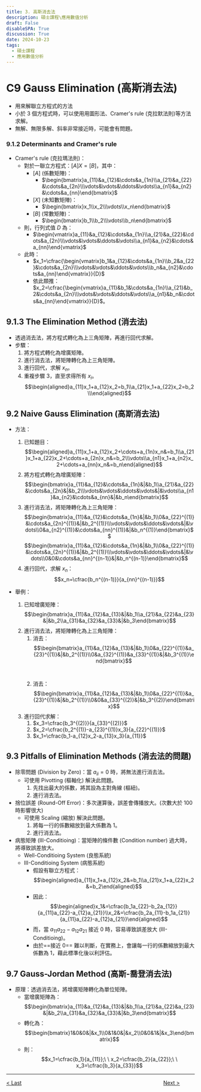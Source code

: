 ```yaml
---
title: 3. 高斯消去法
description: 碩士課程\應用數值分析
draft: False
disableSPA: True
discussion: True
date: 2024-10-23
tags:
  - 碩士課程
  - 應用數值分析
---
```

# C9 Gauss Elimination (高斯消去法)
- 用來解聯立方程式的方法
- 小於 3 個方程式時，可以使用用圖形法、Cramer's rule (克拉默法則)等方法求解。
- 無解、無限多解、斜率非常接近時，可能會有問題。
### 9.1.2 Determinants and Cramer's rule
- Cramer's rule (克拉瑪法則)：
  - 對於一聯立方程式：$[A]{X}=[B]$，其中：
    - $[A]$ (係數矩陣)：
      - $\begin{bmatrix}a_{11}&a_{12}&\cdots&a_{1n}\\a_{21}&a_{22}&\cdots&a_{2n}\\\vdots&\vdots&\ddots&\vdots\\a_{n1}&a_{n2}&\cdots&a_{nn}\end{bmatrix}$
    - $[X]$ (未知數矩陣)：
      - $\begin{bmatrix}x_1\\x_2\\\vdots\\x_n\end{bmatrix}$
    - $[B]$ (常數矩陣)：
      - $\begin{bmatrix}b_1\\b_2\\\vdots\\b_n\end{bmatrix}$
  - 則，行列式值 $D$ 為：
    - $\begin{vmatrix}a_{11}&a_{12}&\cdots&a_{1n}\\a_{21}&a_{22}&\cdots&a_{2n}\\\vdots&\vdots&\ddots&\vdots\\a_{n1}&a_{n2}&\cdots&a_{nn}\end{vmatrix}$
  - 此時：
    - $x_1=\cfrac{\begin{vmatrix}b_1&a_{12}&\cdots&a_{1n}\\b_2&a_{22}&\cdots&a_{2n}\\\vdots&\vdots&\ddots&\vdots\\b_n&a_{n2}&\cdots&a_{nn}\end{vmatrix}}{D}$
    - 依此類推：$x_2=\cfrac{\begin{vmatrix}a_{11}&b_1&\cdots&a_{1n}\\a_{21}&b_2&\cdots&a_{2n}\\\vdots&\vdots&\ddots&\vdots\\a_{n1}&b_n&\cdots&a_{nn}\end{vmatrix}}{D}$。

## 9.1.3 The Elimination Method (消去法)
- 透過消去法，將方程式轉化為上三角矩陣，再進行回代求解。
- 步驟：
  1. 將方程式轉化為增廣矩陣。
  2. 進行消去法，將矩陣轉化為上三角矩陣。
  3. 進行回代，求解 $x_n$。
  4. 重複步驟 3，直至求得所有 $x_i$。
     $$\begin{aligned}a_{11}x_1+a_{12}x_2=b_1\\a_{21}x_1+a_{22}x_2=b_2\\\end{aligned}$$

## 9.2 Naive Gauss Elimination (高斯消去法)
- 方法：
  1. 已知題目：
    $$\begin{aligned}a_{11}x_1+a_{12}x_2+\cdots+a_{1n}x_n&=b_1\\a_{21}x_1+a_{22}x_2+\cdots+a_{2n}x_n&=b_2\\\vdots\\a_{n1}x_1+a_{n2}x_2+\cdots+a_{nn}x_n&=b_n\end{aligned}$$
  2. 將方程式轉化為增廣矩陣：
    $$\begin{bmatrix}a_{11}&a_{12}&\cdots&a_{1n}&|&b_1\\a_{21}&a_{22}&\cdots&a_{2n}&|&b_2\\\vdots&\vdots&\ddots&\vdots&|&\vdots\\a_{n1}&a_{n2}&\cdots&a_{nn}&|&b_n\end{bmatrix}$$
  3. 進行消去法，將矩陣轉化為上三角矩陣：
    $$\begin{bmatrix}a_{11}&a_{12}&\cdots&a_{1n}&|&b_1\\0&a_{22}^{(1)}&\cdots&a_{2n}^{(1)}&|&b_2^{(1)}\\\vdots&\vdots&\ddots&\vdots&|&\vdots\\0&a_{n2}^{(1)}&\cdots&a_{nn}^{(1)}&|&b_n^{(1)}\end{bmatrix}$$
    $$\begin{bmatrix}a_{11}&a_{12}&\cdots&a_{1n}&|&b_1\\0&a_{22}^{(1)}&\cdots&a_{2n}^{(1)}&|&b_2^{(1)}\\\vdots&\vdots&\ddots&\vdots&|&\vdots\\0&0&\cdots&a_{nn}^{(n-1)}&|&b_n^{(n-1)}\end{bmatrix}$$
  4. 進行回代，求解 $x_n$：
    $$x_n=\cfrac{b_n^{(n-1)}}{a_{nn}^{(n-1)}}$$

- 舉例：
  1. 已知增廣矩陣：
    $$\begin{bmatrix}a_{11}&a_{12}&a_{13}&|&b_1\\a_{21}&a_{22}&a_{23}&|&b_2\\a_{31}&a_{32}&a_{33}&|&b_3\end{bmatrix}$$
  2. 進行消去法，將矩陣轉化為上三角矩陣：
      1. 消去：
          $$\begin{bmatrix}a_{11}&a_{12}&a_{13}&|&b_1\\0&a_{22}^{(1)}&a_{23}^{(1)}&|&b_2^{(1)}\\0&a_{32}^{(1)}&a_{33}^{(1)}&|&b_3^{(1)}\end{bmatrix}$$
          <br><br>
      2. 消去：
          $$\begin{bmatrix}a_{11}&a_{12}&a_{13}&|&b_1\\0&a_{22}^{(1)}&a_{23}^{(1)}&|&b_2^{(1)}\\0&0&a_{33}^{(2)}&|&b_3^{(2)}\end{bmatrix}$$
  3. 進行回代求解：
     1. $x_3=\cfrac{b_3^{(2)}}{a_{33}^{(2)}}$
     2. $x_2=\cfrac{b_2^{(1)}-a_{23}^{(1)}x_3}{a_{22}^{(1)}}$
     3. $x_1=\cfrac{b_1-a_{12}x_2-a_{13}x_3}{a_{11}}$

## 9.3 Pitfalls of Elimination Methods (消去法的問題)
- 除零問題 (Division by Zero)：當 $a_{ii}=0$ 時，將無法進行消去法。
  - 可使用 Pivotting (樞軸化) 解決此問題。
    1. 先找出最大的係數，將其設為主對角線 (樞紐)。
    2. 進行消去法。
- 捨位誤差 (Round-Off Error)：多次運算後，誤差會傳播放大。(次數大於 100 時影響很大)
  - 可使用 Scaling (縮放) 解決此問題。
    1. 將每一行的係數縮放到最大係數為 1。
    2. 進行消去法。
- 病態矩陣 (III-Conditioing)：當矩陣的條件數 (Condition number) 過大時，將導致誤差放大。
  - Well-Conditioing System (良態系統)
  - III-Conditioing System (病態系統)
    - 假設有聯立方程式：
        $$\begin{aligned}a_{11}x_1+a_{12}x_2&=b_1\\a_{21}x_1+a_{22}x_2&=b_2\end{aligned}$$
    - 因此：
        $$\begin{aligned}x_1&=\cfrac{b_1a_{22}-b_2a_{12}}{a_{11}a_{22}-a_{12}a_{21}}\\x_2&=\cfrac{b_2a_{11}-b_1a_{21}}{a_{11}a_{22}-a_{12}a_{21}}\end{aligned}$$
    - 而，當 $a_{11}a_{22}-a_{12}a_{21}$ 接近 0 時，容易導致誤差放大 (III-Conditioing)。
    - 由於==接近 0== 難以判斷，在實務上，會讓每一行的係數縮放到最大係數為 1，藉此標準化後以利評估。

## 9.7 Gauss-Jordan Method (高斯-喬登消去法)
- 原理：透過消去法，將增廣矩陣轉化為單位矩陣。
  - 當增廣矩陣為：
      $$\begin{bmatrix}a_{11}&a_{12}&a_{13}&|&b_1\\a_{21}&a_{22}&a_{23}&|&b_2\\a_{31}&a_{32}&a_{33}&|&b_3\end{bmatrix}$$
  - 轉化為：
      $$\begin{bmatrix}1&0&0&|&x_1\\0&1&0&|&x_2\\0&0&1&|&x_3\end{bmatrix}$$
  - 則：
      $$x_1=\cfrac{b_1}{a_{11}};\ \ x_2=\cfrac{b_2}{a_{22}};\ \ x_3=\cfrac{b_3}{a_{33}}$$

---
<div style="display: grid; grid-template-columns: 1fr 4fr 1fr;">
  <div><a href="20241016_開放法">< Last</a></div>
  <div></div>
  <div><a href="20241030_LU分解與矩陣求逆">Next ></a></div>
</div>
